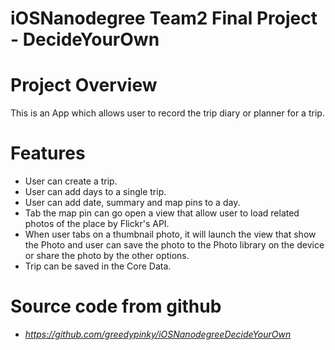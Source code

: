 # iOSNanodegree Team2 Final Project - DecideYourOwn

# Project Overview
This is an App which allows user to record the trip diary or planner for a trip.

# Features
- User can create a trip.
- User can add days to a single trip.
- User can add date, summary and map pins to a day.
- Tab the map pin can go open a view that allow user to load related photos of the place by Flickr's API.
- When user tabs on a thumbnail photo, it will launch the view that show the Photo and user can save the photo to the Photo library on the device or share the photo by the other options.
- Trip can be saved in the Core Data.

# Source code from github
- _https://github.com/greedypinky/iOSNanodegreeDecideYourOwn_



